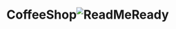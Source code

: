 # CoffeeShop![ReadMeReady](https://user-images.githubusercontent.com/36928069/189139313-6c94a247-a350-481a-800d-27acfe4a70b1.png)
